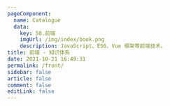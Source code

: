 ```yaml
---
pageComponent: 
  name: Catalogue
  data: 
    key: 50.前端
    imgUrl: /img/index/book.png
    description: JavaScript、ES6、Vue 框架等前端技术。
title: 前端 - 知识体系
date: 2021-10-21 16:49:31
permalink: /front/
sidebar: false
article: false
comment: false
editLink: false
---
```

